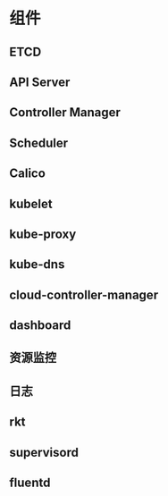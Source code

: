 # 组件
## ETCD
## API Server
## Controller Manager
## Scheduler
## Calico
## kubelet
## kube-proxy
## kube-dns

## cloud-controller-manager
## dashboard
## 资源监控
## 日志
## rkt
## supervisord
## fluentd
